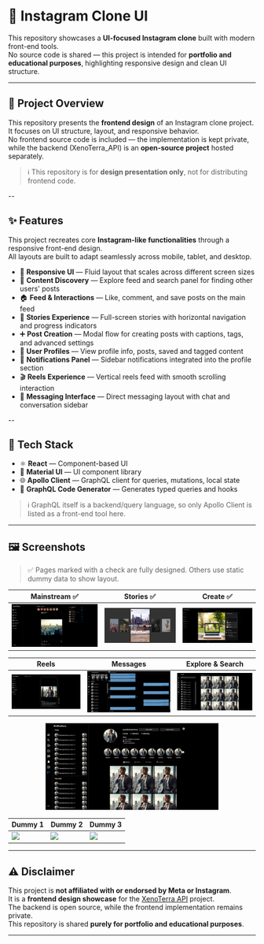 # 📱 Instagram Clone UI

This repository showcases a **UI-focused Instagram clone** built with modern front-end tools.  
No source code is shared — this project is intended for **portfolio and educational purposes**, highlighting responsive design and clean UI structure.

---

## 📌 Project Overview

This repository presents the **frontend design** of an Instagram clone project.  
It focuses on UI structure, layout, and responsive behavior.  
No frontend source code is included — the implementation is kept private, while the backend (XenoTerra_API) is an **open-source project** hosted separately.

> ℹ️ This repository is for **design presentation only**, not for distributing frontend code.

--

## ✨ Features

This project recreates core **Instagram-like functionalities** through a responsive front-end design.  
All layouts are built to adapt seamlessly across mobile, tablet, and desktop.

- 📱 **Responsive UI** — Fluid layout that scales across different screen sizes  
- 🧭 **Content Discovery** — Explore feed and search panel for finding other users' posts  
- 🏠 **Feed & Interactions** — Like, comment, and save posts on the main feed  
- 📖 **Stories Experience** — Full-screen stories with horizontal navigation and progress indicators  
- ➕ **Post Creation** — Modal flow for creating posts with captions, tags, and advanced settings  
- 👤 **User Profiles** — View profile info, posts, saved and tagged content  
- 🔔 **Notifications Panel** — Sidebar notifications integrated into the profile section  
- 🎬 **Reels Experience** — Vertical reels feed with smooth scrolling interaction  
- 💬 **Messaging Interface** — Direct messaging layout with chat and conversation sidebar

--

## 🧰 Tech Stack

- ⚛️ **React** — Component-based UI  
- 🎨 **Material UI** — UI component library  
- 🌐 **Apollo Client** — GraphQL client for queries, mutations, local state  
- 🧾 **GraphQL Code Generator** — Generates typed queries and hooks

> ℹ️ GraphQL itself is a backend/query language, so only Apollo Client is listed as a front-end tool here.

---

## 🖼️ Screenshots

> ✅ Pages marked with a check are fully designed. Others use static dummy data to show layout.

| Mainstream ✅ | Stories ✅ | Create ✅ |
|-------------|-----------|-----------|
| <img src="./public/screenshots/mainstream.png" width="100%" /> | <img src="./public/screenshots/stories.png" width="100%" /> | <img src="./public/screenshots/create.png" width="100%" /> |

| Reels | Messages | Explore & Search |
|-------|----------|------------------|
| <img src="./public/screenshots/reels.png" width="100%" /> | <img src="./public/screenshots/messages.png" width="100%" /> | <img src="./public/screenshots/explore-search.png" width="100%" /> |

<p align="center">
  <img src="./public/screenshots/profile-notifications.png" width="70%" />
</p>

<!-- Optional dummy row to keep consistent grid look -->
| Dummy 1 | Dummy 2 | Dummy 3 |
|---------|---------|---------|
| <img src="https://via.placeholder.com/300x180?text=Placeholder" width="100%" /> | <img src="https://via.placeholder.com/300x180?text=Placeholder" width="100%" /> | <img src="https://via.placeholder.com/300x180?text=Placeholder" width="100%" /> |



---

## ⚠️ Disclaimer

This project is **not affiliated with or endorsed by Meta or Instagram**.  
It is a **frontend design showcase** for the [XenoTerra API](https://github.com/Hereetria/XenoTerra_API) project.  
The backend is open source, while the frontend implementation remains private.  
This repository is shared **purely for portfolio and educational purposes**.

---

